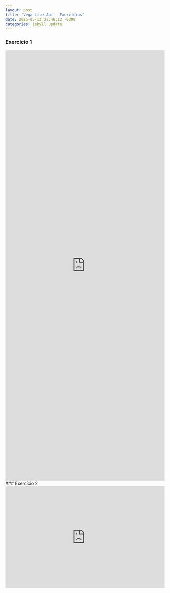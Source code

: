 ```yaml
---
layout: post
title: "Vega-Lite Api - Exercícios"
date: 2025-05-13 22:46:12 -0300
categories: jekyll update
---
```


### Exercício 1

<iframe width="100%" height="1358" frameborder="0"
  src="https://observablehq.com/embed/d75a77ac16fd4fd5@144?cells=barchart">
</iframe>
<br/>
### Exercício 2

<iframe width="100%" height="321" frameborder="0"
  src="https://observablehq.com/embed/d75a77ac16fd4fd5@145?cells=scatterplot">
</iframe>
